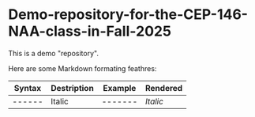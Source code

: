 # Demo-repository-for-the-CEP-146-NAA-class-in-Fall-2025

This is a demo "repository".

Here are some Markdown formating feathres:

|Syntax|Destription|Example|Rendered|
|------|-----------|-------|-------|
|------|Italic     |-------|*Italic*|
